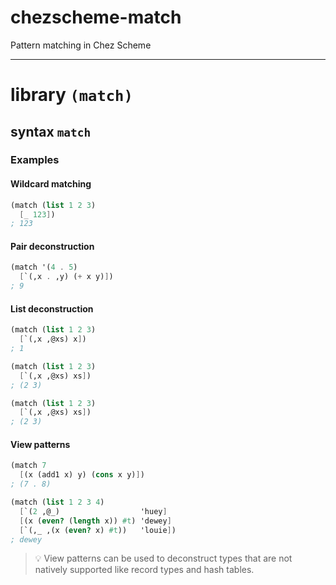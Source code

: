 # chezscheme-match

Pattern matching in Chez Scheme

---

# library `(match)`

## syntax `match`

### Examples

#### Wildcard matching

```scheme
(match (list 1 2 3)
  [_ 123])
; 123
```

#### Pair deconstruction

```scheme
(match '(4 . 5)
  [`(,x . ,y) (+ x y)])
; 9
```

#### List deconstruction

```scheme
(match (list 1 2 3)
  [`(,x ,@xs) x])
; 1
```

```scheme
(match (list 1 2 3)
  [`(,x ,@xs) xs])
; (2 3)
```

```scheme
(match (list 1 2 3)
  [`(,x ,@xs) xs])
; (2 3)
```

#### View patterns

```scheme
(match 7
  [(x (add1 x) y) (cons x y)])
; (7 . 8)
```

```scheme
(match (list 1 2 3 4)
  [`(2 ,@_)                  'huey]
  [(x (even? (length x)) #t) 'dewey]
  [`(,_ ,(x (even? x) #t))   'louie])
; dewey
```

> 💡 View patterns can be used to deconstruct types that are not natively supported like record types and hash tables.
